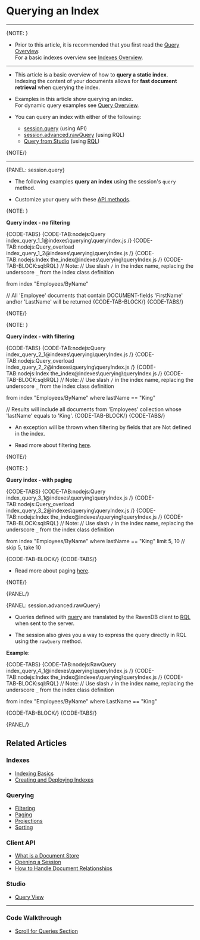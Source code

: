# Querying an Index

---

{NOTE: }

* Prior to this article, it is recommended that you first read the [Query Overview](../../client-api/session/querying/how-to-query).  
  For a basic indexes overview see [Indexes Overview](../../studio/database/indexes/indexes-overview).

---

* This article is a basic overview of how to __query a static index__.  
  Indexing the content of your documents allows for __fast document retrieval__ when querying the index.

* Examples in this article show querying an index.  
  For dynamic query examples see [Query Overview](../../client-api/session/querying/how-to-query).

* You can query an index with either of the following:
  * [session.query](../../indexes/querying/query-index#session.query) (using API)
  * [session.advanced.rawQuery](../../indexes/querying/query-index#session.advanced.rawquery) (using RQL)
  * [Query from Studio](../../studio/database/queries/query-view) (using [RQL](../../client-api/session/querying/what-is-rql))

{NOTE/}

---

{PANEL: session.query}

* The following examples __query an index__ using the session's `query` method.  

* Customize your query with these [API methods](../../client-api/session/querying/how-to-query#query-api).

{NOTE: }

__Query index - no filtering__

{CODE-TABS}
{CODE-TAB:nodejs:Query index_query_1_1@indexes\querying\queryIndex.js /}
{CODE-TAB:nodejs:Query_overload index_query_1_2@indexes\querying\queryIndex.js /}
{CODE-TAB:nodejs:Index the_index@indexes\querying\queryIndex.js /}
{CODE-TAB-BLOCK:sql:RQL}
// Note:
// Use slash `/` in the index name, replacing the underscore `_` from the index class definition

from index "Employees/ByName"

// All 'Employee' documents that contain DOCUMENT-fields 'FirstName' and\or 'LastName' will be returned
{CODE-TAB-BLOCK/}
{CODE-TABS/}

{NOTE/}

{NOTE: }

__Query index - with filtering__

{CODE-TABS}
{CODE-TAB:nodejs:Query index_query_2_1@indexes\querying\queryIndex.js /}
{CODE-TAB:nodejs:Query_overload index_query_2_2@indexes\querying\queryIndex.js /}
{CODE-TAB:nodejs:Index the_index@indexes\querying\queryIndex.js /}
{CODE-TAB-BLOCK:sql:RQL}
// Note:
// Use slash `/` in the index name, replacing the underscore `_` from the index class definition

from index "Employees/ByName"
where lastName == "King"

// Results will include all documents from 'Employees' collection whose 'lastName' equals to 'King'.
{CODE-TAB-BLOCK/}
{CODE-TABS/}

* An exception will be thrown when filtering by fields that are Not defined in the index.

* Read more about filtering [here](../../indexes/querying/filtering).

{NOTE/}

{NOTE: }

__Query index - with paging__

{CODE-TABS}
{CODE-TAB:nodejs:Query index_query_3_1@indexes\querying\queryIndex.js /}
{CODE-TAB:nodejs:Query_overload index_query_3_2@indexes\querying\queryIndex.js /}
{CODE-TAB:nodejs:Index the_index@indexes\querying\queryIndex.js /}
{CODE-TAB-BLOCK:sql:RQL}
// Note:
// Use slash `/` in the index name, replacing the underscore `_` from the index class definition

from index "Employees/ByName"
where lastName == "King"
limit 5, 10 // skip 5, take 10

{CODE-TAB-BLOCK/}
{CODE-TABS/}

* Read more about paging [here](../../indexes/querying/paging).

{NOTE/}

{PANEL/}

{PANEL: session.advanced.rawQuery}

* Queries defined with [query](../../indexes/querying/query-index#session.query) are translated by the RavenDB client to [RQL](../../client-api/session/querying/what-is-rql) when sent to the server.

* The session also gives you a way to express the query directly in RQL using the `rawQuery` method.

__Example__:

{CODE-TABS}
{CODE-TAB:nodejs:RawQuery index_query_4_1@indexes\querying\queryIndex.js /}
{CODE-TAB:nodejs:Index the_index@indexes\querying\queryIndex.js /}
{CODE-TAB-BLOCK:sql:RQL}
// Note:
// Use slash `/` in the index name, replacing the underscore `_` from the index class definition

from index "Employees/ByName"
where LastName == "King"

{CODE-TAB-BLOCK/}
{CODE-TABS/}

{PANEL/}

## Related Articles

### Indexes

- [Indexing Basics](../../indexes/indexing-basics)
- [Creating and Deploying Indexes](../../indexes/creating-and-deploying)

### Querying

- [Filtering](../../indexes/querying/filtering)
- [Paging](../../indexes/querying/paging)
- [Projections](../../indexes/querying/projections)
- [Sorting](../../indexes/querying/sorting)

### Client API

- [What is a Document Store](../../client-api/what-is-a-document-store)
- [Opening a Session](../../client-api/session/opening-a-session)
- [How to Handle Document Relationships](../../client-api/how-to/handle-document-relationships)

### Studio

- [Query View](../../studio/database/queries/query-view)

---

### Code Walkthrough

- [Scroll for Queries Section](https://demo.ravendb.net/)
